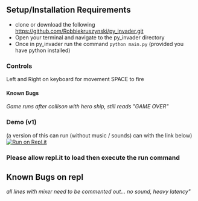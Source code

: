 ## Setup/Installation Requirements

- clone or download the following https://github.com/Robbiekruszynski/py_invader.git
- Open your terminal and navigate to the py_invader directory
- Once in py_invader run the command
  `python main.py` (provided you have python installed)

### Controls

Left and Right on keyboard for movement
SPACE to fire

#### Known Bugs

_Game runs after collison with hero ship, still reads "GAME OVER"_

### Demo (v1)

(a version of this can run (without music / sounds) can with the link below)
[![Run on Repl.it](https://repl.it/badge/github/Robbiekruszynski/py_invader)](https://repl.it/github/Robbiekruszynski/py_invader)

### Please allow repl.it to load then execute the run command

## Known Bugs on repl

_all lines with mixer need to be commented out..._
_no sound, heavy latency"_
